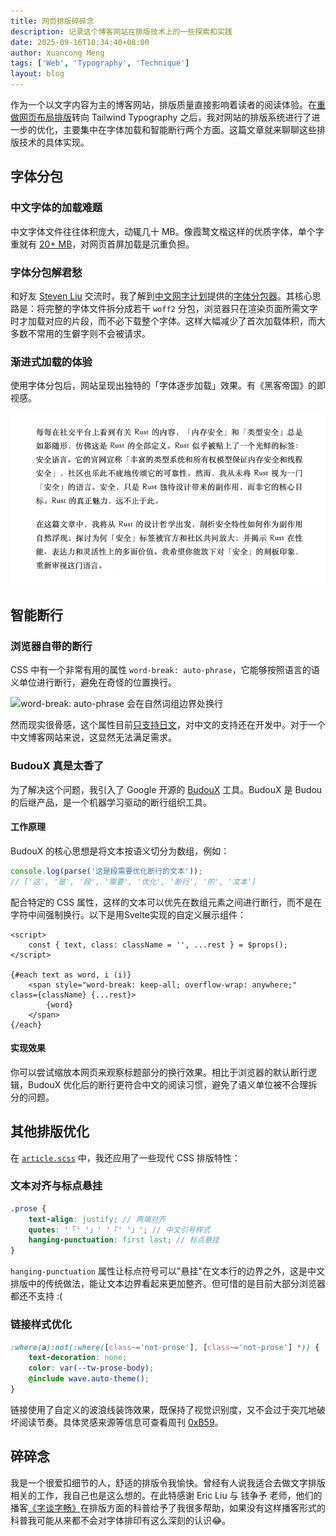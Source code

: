 ```yaml
---
title: 网页排版碎碎念
description: 记录这个博客网站在排版技术上的一些探索和实践
date: 2025-09-16T10:34:40+08:00
author: Xuancong Meng
tags: ['Web', 'Typography', 'Technique']
layout: blog
---
```


作为一个以文字内容为主的博客网站，排版质量直接影响着读者的阅读体验。在[重做网页布局排版](./250701-remake-typography)转向 Tailwind Typography 之后，我对网站的排版系统进行了进一步的优化，主要集中在字体加载和智能断行两个方面。这篇文章就来聊聊这些排版技术的具体实现。

## 字体分包

### 中文字体的加载难题

中文字体文件往往体积庞大，动辄几十 MB。像霞鹜文楷这样的优质字体，单个字重就有 [20+ MB](https://github.com/lxgw/LxgwWenKai/releases/)，对网页首屏加载是沉重负担。

### 字体分包解君愁

和好友 [Steven Liu](https://studiountagged.top/) 交流时，我了解到[中文网字计划](https://chinese-font.netlify.app)提供的[字体分包器](https://chinese-font.netlify.app/zh-cn/online-split/)。其核心思路是：将完整的字体文件拆分成若干 `woff2` 分包，浏览器只在渲染页面所需文字时才加载对应的片段，而不必下载整个字体。这样大幅减少了首次加载体积，而大多数不常用的生僻字则不会被请求。

### 渐进式加载的体验

使用字体分包后，网站呈现出独特的「字体逐步加载」效果。有《黑客帝国》的即视感。

![字体渐进式加载效果演示](/img/250916-0.webp)

## 智能断行

### 浏览器自带的断行

CSS 中有一个非常有用的属性 `word-break: auto-phrase`，它能够按照语言的语义单位进行断行，避免在奇怪的位置换行。

![word-break: auto-phrase 会在自然词组边界处换行](https://developer.chrome.com/blog/css-i18n-features/image/word-break-auto-phrase.png)

然而现实很骨感，这个属性目前[只支持日文](https://developer.chrome.com/blog/css-i18n-features?hl=zh-cn#japanese_phrase_line_breaking_word-break_auto-phrase)，对中文的支持还在开发中。对于一个中文博客网站来说，这显然无法满足需求。

### BudouX 真是太香了

为了解决这个问题，我引入了 Google 开源的 [BudouX](https://github.com/google/budoux) 工具。BudouX 是 Budou 的后继产品，是一个机器学习驱动的断行组织工具。

#### 工作原理

BudouX 的核心思想是将文本按语义切分为数组，例如：

```javascript
console.log(parse('这是段需要优化断行的文本'));
// ['这', '是', '段', '需要', '优化', '断行', '的', '文本']
```

配合特定的 CSS 属性，这样的文本可以优先在数组元素之间进行断行，而不是在字符中间强制换行。以下是用Svelte实现的自定义展示组件：

```svelte
<script>
	const { text, class: className = '', ...rest } = $props();
</script>

{#each text as word, i (i)}
	<span style="word-break: keep-all; overflow-wrap: anywhere;" class={className} {...rest}>
		{word}
	</span>
{/each}
```

#### 实现效果

你可以尝试缩放本网页来观察标题部分的换行效果。相比于浏览器的默认断行逻辑，BudouX 优化后的断行更符合中文的阅读习惯，避免了语义单位被不合理拆分的问题。

## 其他排版优化

在 [`article.scss`](https://github.com/QuarkPixel/QuarkPixel.github.io/blob/master/src/lib/styles/article.scss) 中，我还应用了一些现代 CSS 排版特性：

### 文本对齐与标点悬挂

```scss
.prose {
	text-align: justify; // 两端对齐
	quotes: '「' '」' '『' '』'; // 中文引号样式
	hanging-punctuation: first last; // 标点悬挂
}
```

`hanging-punctuation` 属性让标点符号可以"悬挂"在文本行的边界之外，这是中文排版中的传统做法，能让文本边界看起来更加整齐。但可惜的是目前大部分浏览器都还不支持 :(

### 链接样式优化

```scss
:where(a):not(:where([class~='not-prose'], [class~='not-prose'] *)) {
	text-decoration: none;
	color: var(--tw-prose-body);
	@include wave.auto-theme();
}
```

链接使用了自定义的波浪线装饰效果，既保持了视觉识别度，又不会过于突兀地破坏阅读节奏。具体灵感来源等信息可查看周刊 [0xB59](/logs/0xB59#%E7%BD%91%E7%AB%99%E7%9A%84%E5%85%B6%E4%BB%96%E5%8F%98%E5%8A%A8)。

## 碎碎念

我是一个很爱扣细节的人，舒适的排版令我愉快。曾经有人说我适合去做文字排版相关的工作，我自己也是这么想的。在此特感谢 Eric Liu 与 钱争予 老师，他们的播客[《字谈字畅》](https://www.thetype.com/typechat/)在排版方面的科普给予了我很多帮助，如果没有这样播客形式的科普我可能从来都不会对字体排印有这么深刻的认识😂。
